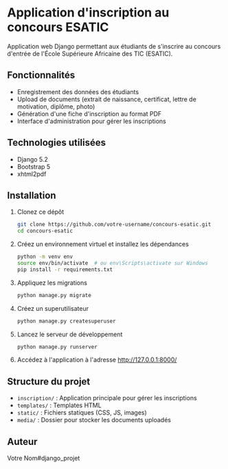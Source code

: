 # Application d'inscription au concours ESATIC

Application web Django permettant aux étudiants de s'inscrire au concours d'entrée de l'École Supérieure Africaine des TIC (ESATIC).

## Fonctionnalités

- Enregistrement des données des étudiants
- Upload de documents (extrait de naissance, certificat, lettre de motivation, diplôme, photo)
- Génération d'une fiche d'inscription au format PDF
- Interface d'administration pour gérer les inscriptions

## Technologies utilisées

- Django 5.2
- Bootstrap 5
- xhtml2pdf

## Installation

1. Clonez ce dépôt
   ```bash
   git clone https://github.com/votre-username/concours-esatic.git
   cd concours-esatic
   ```

2. Créez un environnement virtuel et installez les dépendances
   ```bash
   python -m venv env
   source env/bin/activate  # ou env\Scripts\activate sur Windows
   pip install -r requirements.txt
   ```

3. Appliquez les migrations
   ```bash
   python manage.py migrate
   ```

4. Créez un superutilisateur
   ```bash
   python manage.py createsuperuser
   ```

5. Lancez le serveur de développement
   ```bash
   python manage.py runserver
   ```

6. Accédez à l'application à l'adresse http://127.0.0.1:8000/

## Structure du projet

- `inscription/` : Application principale pour gérer les inscriptions
- `templates/` : Templates HTML
- `static/` : Fichiers statiques (CSS, JS, images)
- `media/` : Dossier pour stocker les documents uploadés

## Auteur

Votre Nom#django_projet
